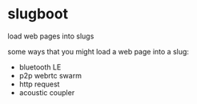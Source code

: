 # slugboot

load web pages into slugs

some ways that you might load a web page into a slug:

* bluetooth LE
* p2p webrtc swarm
* http request
* acoustic coupler

